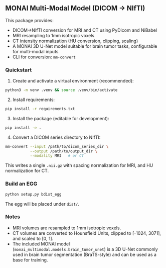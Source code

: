 ## MONAI Multi-Modal Model (DICOM → NIfTI)

This package provides:
- DICOM→NIfTI conversion for MRI and CT using PyDicom and NiBabel
- MRI resampling to 1mm isotropic voxels
- CT intensity normalization (HU conversion, clipping, scaling)
- A MONAI 3D U-Net model suitable for brain tumor tasks, configurable for multi-modal inputs
- CLI for conversion: `mm-convert`

### Quickstart

1) Create and activate a virtual environment (recommended):
```bash
python3 -m venv .venv && source .venv/bin/activate
```

2) Install requirements:
```bash
pip install -r requirements.txt
```

3) Install the package (editable for development):
```bash
pip install -e .
```

4) Convert a DICOM series directory to NIfTI:
```bash
mm-convert --input /path/to/dicom_series_dir \
           --output /path/to/output_dir \
           --modality MRI   # or CT
```

This writes a single `.nii.gz` with spacing normalization for MRI, and HU normalization for CT.

### Build an EGG

```bash
python setup.py bdist_egg
```
The egg will be placed under `dist/`.

### Notes
- MRI volumes are resampled to 1mm isotropic voxels.
- CT volumes are converted to Hounsfield Units, clipped to [-1024, 3071], and scaled to [0, 1].
- The included MONAI model (`monai_multimodal.models.brain_tumor_unet`) is a 3D U-Net commonly used in brain tumor segmentation (BraTS-style) and can be used as a base for training.


